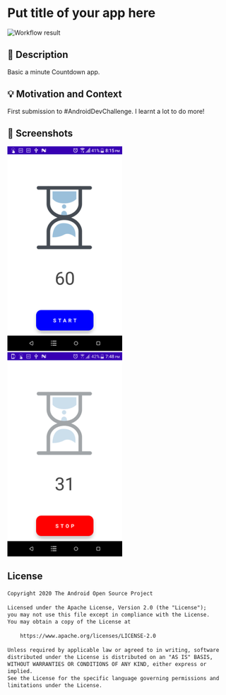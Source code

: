 # Put title of your app here

![Workflow result](https://github.com/Nephys222/Timing/workflows/Check/badge.svg)


## :scroll: Description
Basic a minute Countdown app.


## :bulb: Motivation and Context
First submission to #AndroidDevChallenge. I learnt a lot to do more! 


## :camera_flash: Screenshots
<img src="/results/screenshot_1.png" width="260">&emsp;<img src="/results/screenshot_2.png" width="260">

## License
```
Copyright 2020 The Android Open Source Project

Licensed under the Apache License, Version 2.0 (the "License");
you may not use this file except in compliance with the License.
You may obtain a copy of the License at

    https://www.apache.org/licenses/LICENSE-2.0

Unless required by applicable law or agreed to in writing, software
distributed under the License is distributed on an "AS IS" BASIS,
WITHOUT WARRANTIES OR CONDITIONS OF ANY KIND, either express or implied.
See the License for the specific language governing permissions and
limitations under the License.
```